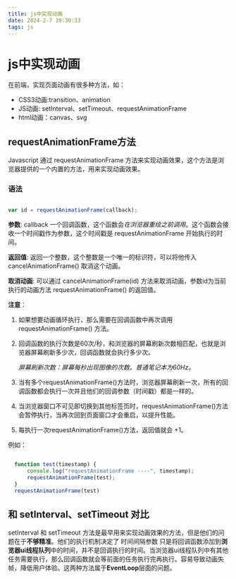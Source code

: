 ```yaml
---
title: js中实现动画
date: 2024-2-7 19:30:33
tags: js
---
```


# js中实现动画

在前端，实现页面动画有很多种方法，如：

- CSS3动画:transition、animation
- JS动画: setInterval、setTimeout、requestAnimationFrame
- html动画：canvas、svg


## requestAnimationFrame方法

Javascript 通过 requestAnimationFrame 方法来实现动画效果，这个方法是浏览器提供的一个内置的方法，用来实现动画效果。

### 语法

```javascript

var id = requestAnimationFrame(callback);

```

**参数**: callback 一个回调函数，这个函数会*在浏览器重绘之前调用*。这个函数会接收一个时间戳作为参数，这个时间戳是 requestAnimationFrame 开始执行的时间。

**返回值**: 返回一个整数，这个整数是一个唯一的标识符，可以将他传入 cancelAnimationFrame() 取消这个动画。

**取消动画**: 可以通过 cancelAnimationFrame(id) 方法来取消动画，参数id为当前执行的动画方法 requestAnimationFrame() 的返回值。

**注意**：

1. 如果想要动画循环执行，那么需要在回调函数中再次调用 requestAnimationFrame() 方法。

2. 回调函数的执行次数是60次/秒，和浏览器的屏幕刷新次数相匹配，也就是浏览器屏幕刷新多少次，回调函数就会执行多少次。

    *屏幕刷新次数：屏幕每秒出现图像的次数。普通笔记本为60Hz。*

3. 当有多个requestAnimationFrame()方法时，浏览器屏幕刷新一次，所有的回调函数都会执行一次并且他们的回调参数（时间戳）都是一样的。

4. 当浏览器窗口不可见即切换到其他标签页时，requestAnimationFrame()方法会暂停执行，当再次回到页面窗口才会重启，以提升性能。

5. 每执行一次requestAnimationFrame()方法，返回值就会 +1。

例如：

```javascript

  function test(timestamp) {
      console.log("requestAnimationFrame ----", timestamp);
      requestAnimationFrame(test);
  }
  requestAnimationFrame(test)

```


## 和 setInterval、setTimeout 对比

setInterval 和 setTimeout 方法是最早用来实现动画效果的方法，但是他们的问题在于**不够精准**。他们的执行机制决定了 时间间隔参数 只是将回调函数添加到**浏览器ui线程队列**中的时间，并不是回调执行的时间。当浏览器ui线程队列中有其他任务需要执行，那么回调函数就会等前面的任务执行完再执行。容易导致动画失帧，降低用户体验。这两种方法属于**EventLoop**层面的问题。

